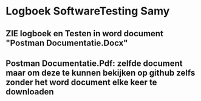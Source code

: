 # Logboek SoftwareTesting Samy
## ZIE logboek en Testen in word document "Postman Documentatie.Docx"
## Postman Documentatie.Pdf: zelfde document maar om deze te kunnen bekijken op github zelfs zonder het word document elke keer te downloaden

